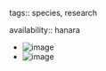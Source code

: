 tags:: species, research

availability:: hanara

- ![image](https://ipfs.io/ipfs/QmYMoGwqW5QjoRdxzT7MkjpeKK5jYLjDiWLRn4hm2Jq295)
- ![image](https://ipfs.io/ipfs/QmcTmtWCt78dJafWPqq2HwJtDoTp1HrQ89k4JA8VNhTZ67)
